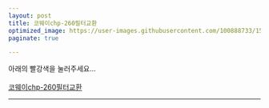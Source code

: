```yaml
---
layout: post
title: 코웨이chp-260필터교환
optimized_image: https://user-images.githubusercontent.com/100888733/156873462-6bb43d8a-ee8b-4911-8619-b25bd677d88d.jpg
paginate: true

---
```

아래의 빨강색을 눌러주세요...<br> <br>
[코웨이chp-260필터교환](https://www.youtube.com/watch?v=B92qHPJHWfA)

---

